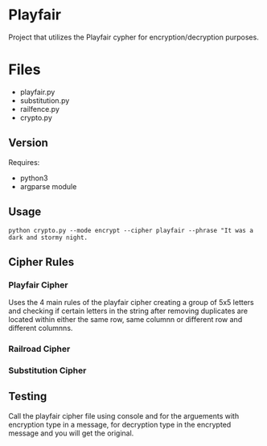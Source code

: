 # Playfair
Project that utilizes the Playfair cypher for encryption/decryption purposes.

# Files
* playfair.py 
* substitution.py
* railfence.py
* crypto.py


## Version
Requires:
* python3
* argparse module

## Usage
`python crypto.py --mode encrypt --cipher playfair --phrase "It was a dark and stormy night.`

## Cipher Rules
### Playfair Cipher
Uses the 4 main rules of the playfair cipher creating a group of 5x5 letters and checking if certain letters in the string after removing duplicates are located within either the same row, same columnn or different row and different columnns.
### Railroad Cipher
### Substitution Cipher
## Testing 
Call the playfair cipher file using console and for the arguements with encryption type in a message,
for decryption type in the encrypted message and you will get the original.

